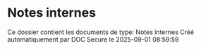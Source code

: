 # Notes internes

Ce dossier contient les documents de type: Notes internes
Créé automatiquement par DOC Secure le 2025-09-01 08:59:59
